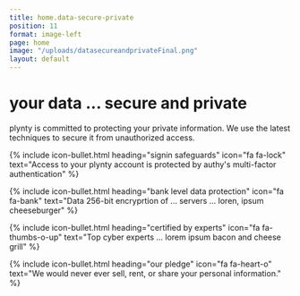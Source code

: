 ```yaml
---
title: home.data-secure-private
position: 11
format: image-left
page: home
image: "/uploads/datasecureandprivateFinal.png"
layout: default
---
```


# your data ... secure and private
plynty is committed to protecting your private information. We use the latest techniques to 
secure it from unauthorized access.

{% include icon-bullet.html heading="signin safeguards" icon="fa fa-lock" 
text="Access to your plynty account is protected by authy's multi-factor authentication" %}

{% include icon-bullet.html heading="bank level data protection" icon="fa fa-bank"
text="Data 256-bit encryprtion of ... servers ... loren, ipsum cheeseburger" %}

{% include icon-bullet.html heading="certified by experts" icon="fa fa-thumbs-o-up"
text="Top cyber experts ... lorem ipsum bacon and cheese grill" %}

{% include icon-bullet.html heading="our pledge" icon="fa fa-heart-o"
text="We would never ever sell, rent, or share your personal information." %}
